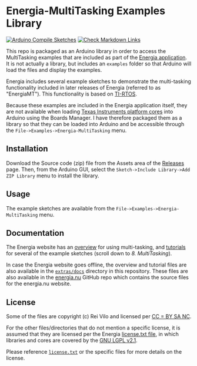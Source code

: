 # Energia-MultiTasking Examples Library

[![Arduino Compile Sketches](https://github.com/Andy4495/Energia-MultiTasking/actions/workflows/arduino-compile-sketches.yml/badge.svg)](https://github.com/Andy4495/Energia-MultiTasking/actions/workflows/arduino-compile-sketches.yml)
[![Check Markdown Links](https://github.com/Andy4495/Energia-MultiTasking/actions/workflows/CheckMarkdownLinks.yml/badge.svg)](https://github.com/Andy4495/Energia-MultiTasking/actions/workflows/CheckMarkdownLinks.yml)

This repo is packaged as an Arduino library in order to access the MultiTasking examples that are included as part of the [Energia application][1]. It is not actually a library, but includes an `examples` folder so that Arduino will load the files and display the examples.

Energia includes several example sketches to demonstrate the multi-tasking functionality included in later releases of Energia (referred to as "EnergiaMT"). This functionality is based on [TI-RTOS][2].

Because these examples are included in the Energia application itself, they are not available when loading [Texas Instruments platform cores][5] into Arduino using the Boards Manager. I have therefore packaged them as a library so that they can be loaded into Arduino and be accessible through the `File->Examples->Energia-MultiTasking` menu.

## Installation

Download the Source code (zip) file from the Assets area of the [Releases][10] page. Then, from the Arduino GUI, select the `Sketch->Include Library->Add ZIP Library` menu to install the library.

## Usage

The example sketches are available from the `File->Examples->Energia-MultiTasking` menu.

## Documentation

The Energia website has an [overview][6] for using multi-tasking, and [tutorials][7] for several of the example sketches (scroll down to *8. MultiTasking*).

In case the Energia website goes offline, the overview and tutorial files are also available in the [`extras/docs`][8] directory in this repository. These files are also available in the [energia.nu][9] GitHub repo which contains the source files for the energia.nu website.

## License

Some of the files are copyright (c) Rei Vilo and licensed per [CC = BY SA NC][4].

For the other files/directories that do not mention a specific license, it is assumed that they are licensed per the Energia [license.txt file][3], in which libraries and cores are covered by the [GNU LGPL v2.1][102].

Please reference [`license.txt`][101] or the specific files for more details on the license.

[1]: https://energia.nu
[2]: https://www.ti.com/tool/TI-RTOS-MCU
[3]: https://github.com/energia/Energia/blob/master/license.txt
[4]: https://creativecommons.org/licenses/by-nc-sa/4.0/
[5]: https://github.com/Andy4495/TI_Platform_Cores_For_Arduino
[6]: https://energia.nu/guide/foundations/programming_technique/multitasking/
[7]: https://energia.nu/guide/
[8]: ./extras/docs/
[9]: https://github.com/energia/energia.nu
[10]: https://github.com/Andy4495/Energia-MultiTasking/releases
[101]: ./license.txt
[102]: https://www.gnu.org/licenses/old-licenses/lgpl-2.1.en.html
[//]: # ([200]: https://github.com/Andy4495/Energia-MultiTasking)

[//]: # (This is a way to hack a comment in Markdown. This will not be displayed when rendered.)
